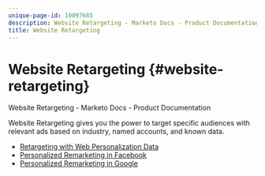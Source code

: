 ```yaml
---
unique-page-id: 10097685
description: Website Retargeting - Marketo Docs - Product Documentation
title: Website Retargeting
---
```


# Website Retargeting {#website-retargeting}

Website Retargeting - Marketo Docs - Product Documentation

Website Retargeting gives you the power to&nbsp;target specific audiences with relevant ads based on industry, named accounts, and known data.

* [Retargeting with Web Personalization Data](website-retargeting/retargeting-with-web-personalization-data.md)
* [Personalized Remarketing in Facebook](website-retargeting/personalized-remarketing-in-facebook.md)
* [Personalized Remarketing in Google](website-retargeting/personalized-remarketing-in-google.md)

